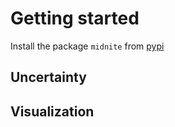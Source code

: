 # Getting started

Install the package `midnite` from [pypi](https://pypi.org/)

## Uncertainty



## Visualization